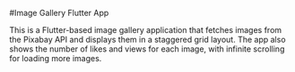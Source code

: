 #Image Gallery Flutter App

This is a Flutter-based image gallery application that fetches images from the Pixabay API and displays them in a staggered grid layout. The app also shows the number of likes and views for each image, with infinite scrolling for loading more images.